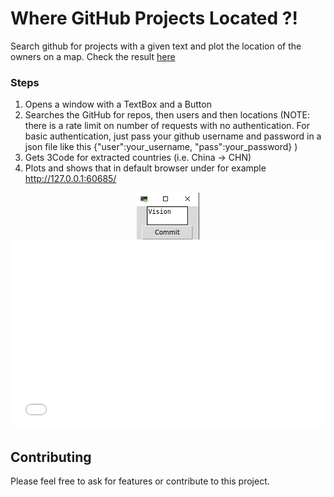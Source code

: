 # Where GitHub Projects Located ?!

Search github for projects with a given text and plot the location of the owners on a map.
Check the result [here](https://amin-azar.github.io/gittomap/)

### Steps

1. Opens a window with a TextBox and a Button 
2. Searches the GitHub for repos, then users and then locations (NOTE: there is a rate limit on number of requests with no authentication. For basic authentication, just pass your github username and password in a json file like this {"user":your_username, "pass":your_password} )
3. Gets 3Code for extracted countries (i.e. China -> CHN)
4. Plots and shows that in default browser under for example http://127.0.0.1:60685/

<div style="text-align:center"><img src="./resources/repo_input.png" /></div>
<iframe width="100%" height="300" frameborder="0" scrolling="no" src="res.html" border="0"></iframe>

## Contributing

Please feel free to ask for features or contribute to this project.

